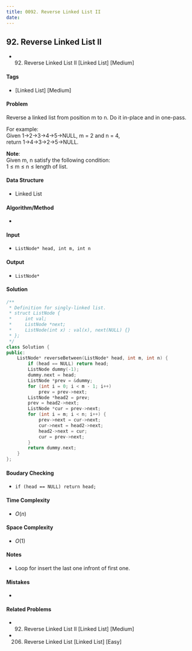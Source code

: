 ```yaml
---
title: 0092. Reverse Linked List II
date: 
---
```


## 92. Reverse Linked List II
- 92. Reverse Linked List II [Linked List] [Medium]

#### Tags
- [Linked List] [Medium]

#### Problem
Reverse a linked list from position m to n. Do it in-place and in one-pass.

For example:  
Given 1->2->3->4->5->NULL, m = 2 and n = 4,  
return 1->4->3->2->5->NULL.

**Note**:  
Given m, n satisfy the following condition:  
1 ≤ m ≤ n ≤ length of list.

#### Data Structure
- Linked List

#### Algorithm/Method
- 

#### Input
- `ListNode* head, int m, int n`

#### Output
- `ListNode*`

#### Solution
``` C++
/**
 * Definition for singly-linked list.
 * struct ListNode {
 *     int val;
 *     ListNode *next;
 *     ListNode(int x) : val(x), next(NULL) {}
 * };
 */
class Solution {
public:
    ListNode* reverseBetween(ListNode* head, int m, int n) {
        if (head == NULL) return head;
        ListNode dummy(-1);
        dummy.next = head;
        ListNode *prev = &dummy;
        for (int i = 0; i < m - 1; i++)
            prev = prev->next;
        ListNode *head2 = prev;
        prev = head2->next;
        ListNode *cur = prev->next;
        for (int i = m; i < n; i++) {
            prev->next = cur->next;
            cur->next = head2->next;
            head2->next = cur;
            cur = prev->next;
        }
        return dummy.next;
    }
};
```

#### Boudary Checking
- `if (head == NULL) return head;`

#### Time Complexity
- $O(n)$

#### Space Complexity
- $O(1)$

#### Notes
- Loop for insert the last one infront of first one.

#### Mistakes
- 

#### Related Problems
- 92. Reverse Linked List II [Linked List] [Medium]
- 206. Reverse Linked List [Linked List] [Easy]
